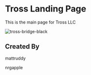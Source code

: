 # Tross Landing Page

This is the main page for Tross LLC

![tross-bridge-black](https://user-images.githubusercontent.com/10817537/150620018-4c4e1342-7c23-428a-901d-dcd7b9f2104c.png)

## Created By

mattruddy

nrgapple
